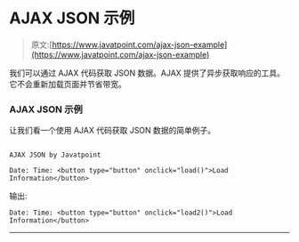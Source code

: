 # AJAX JSON 示例

> 原文:[https://www.javatpoint.com/ajax-json-example](https://www.javatpoint.com/ajax-json-example)

我们可以通过 AJAX 代码获取 JSON 数据。AJAX 提供了异步获取响应的工具。它不会重新加载页面并节省带宽。

### AJAX JSON 示例

让我们看一个使用 AJAX 代码获取 JSON 数据的简单例子。

```

AJAX JSON by Javatpoint

Date: Time: <button type="button" onclick="load()">Load Information</button> 
```

输出:

```
Date: Time: <button type="button" onclick="load2()">Load Information</button> 
```

* * *